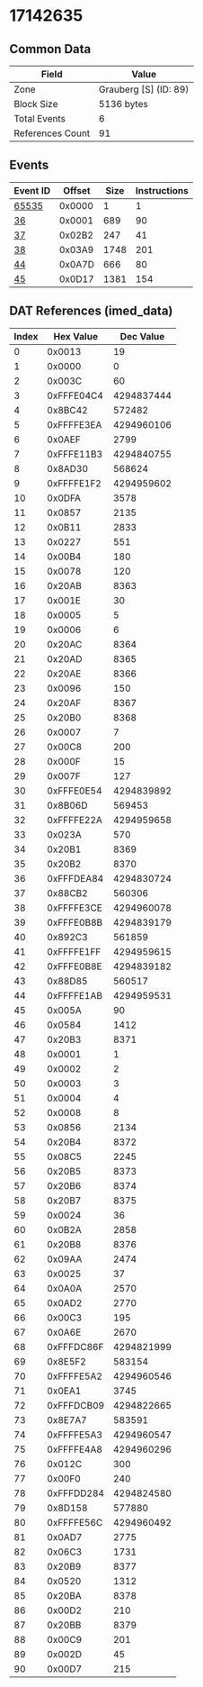# 17142635

## Common Data

| Field            | Value                 |
|------------------|-----------------------|
| Zone             | Grauberg [S] (ID: 89) |
| Block Size       | 5136 bytes            |
| Total Events     | 6                     |
| References Count | 91                    |

## Events

| Event ID            | Offset   |   Size |   Instructions |
|---------------------|----------|--------|----------------|
| [65535](./65535.md) | 0x0000   |      1 |              1 |
| [36](./36.md)       | 0x0001   |    689 |             90 |
| [37](./37.md)       | 0x02B2   |    247 |             41 |
| [38](./38.md)       | 0x03A9   |   1748 |            201 |
| [44](./44.md)       | 0x0A7D   |    666 |             80 |
| [45](./45.md)       | 0x0D17   |   1381 |            154 |

## DAT References (imed_data)

|   Index | Hex Value   |   Dec Value |
|---------|-------------|-------------|
|       0 | 0x0013      |          19 |
|       1 | 0x0000      |           0 |
|       2 | 0x003C      |          60 |
|       3 | 0xFFFE04C4  |  4294837444 |
|       4 | 0x8BC42     |      572482 |
|       5 | 0xFFFFE3EA  |  4294960106 |
|       6 | 0x0AEF      |        2799 |
|       7 | 0xFFFE11B3  |  4294840755 |
|       8 | 0x8AD30     |      568624 |
|       9 | 0xFFFFE1F2  |  4294959602 |
|      10 | 0x0DFA      |        3578 |
|      11 | 0x0857      |        2135 |
|      12 | 0x0B11      |        2833 |
|      13 | 0x0227      |         551 |
|      14 | 0x00B4      |         180 |
|      15 | 0x0078      |         120 |
|      16 | 0x20AB      |        8363 |
|      17 | 0x001E      |          30 |
|      18 | 0x0005      |           5 |
|      19 | 0x0006      |           6 |
|      20 | 0x20AC      |        8364 |
|      21 | 0x20AD      |        8365 |
|      22 | 0x20AE      |        8366 |
|      23 | 0x0096      |         150 |
|      24 | 0x20AF      |        8367 |
|      25 | 0x20B0      |        8368 |
|      26 | 0x0007      |           7 |
|      27 | 0x00C8      |         200 |
|      28 | 0x000F      |          15 |
|      29 | 0x007F      |         127 |
|      30 | 0xFFFE0E54  |  4294839892 |
|      31 | 0x8B06D     |      569453 |
|      32 | 0xFFFFE22A  |  4294959658 |
|      33 | 0x023A      |         570 |
|      34 | 0x20B1      |        8369 |
|      35 | 0x20B2      |        8370 |
|      36 | 0xFFFDEA84  |  4294830724 |
|      37 | 0x88CB2     |      560306 |
|      38 | 0xFFFFE3CE  |  4294960078 |
|      39 | 0xFFFE0B8B  |  4294839179 |
|      40 | 0x892C3     |      561859 |
|      41 | 0xFFFFE1FF  |  4294959615 |
|      42 | 0xFFFE0B8E  |  4294839182 |
|      43 | 0x88D85     |      560517 |
|      44 | 0xFFFFE1AB  |  4294959531 |
|      45 | 0x005A      |          90 |
|      46 | 0x0584      |        1412 |
|      47 | 0x20B3      |        8371 |
|      48 | 0x0001      |           1 |
|      49 | 0x0002      |           2 |
|      50 | 0x0003      |           3 |
|      51 | 0x0004      |           4 |
|      52 | 0x0008      |           8 |
|      53 | 0x0856      |        2134 |
|      54 | 0x20B4      |        8372 |
|      55 | 0x08C5      |        2245 |
|      56 | 0x20B5      |        8373 |
|      57 | 0x20B6      |        8374 |
|      58 | 0x20B7      |        8375 |
|      59 | 0x0024      |          36 |
|      60 | 0x0B2A      |        2858 |
|      61 | 0x20B8      |        8376 |
|      62 | 0x09AA      |        2474 |
|      63 | 0x0025      |          37 |
|      64 | 0x0A0A      |        2570 |
|      65 | 0x0AD2      |        2770 |
|      66 | 0x00C3      |         195 |
|      67 | 0x0A6E      |        2670 |
|      68 | 0xFFFDC86F  |  4294821999 |
|      69 | 0x8E5F2     |      583154 |
|      70 | 0xFFFFE5A2  |  4294960546 |
|      71 | 0x0EA1      |        3745 |
|      72 | 0xFFFDCB09  |  4294822665 |
|      73 | 0x8E7A7     |      583591 |
|      74 | 0xFFFFE5A3  |  4294960547 |
|      75 | 0xFFFFE4A8  |  4294960296 |
|      76 | 0x012C      |         300 |
|      77 | 0x00F0      |         240 |
|      78 | 0xFFFDD284  |  4294824580 |
|      79 | 0x8D158     |      577880 |
|      80 | 0xFFFFE56C  |  4294960492 |
|      81 | 0x0AD7      |        2775 |
|      82 | 0x06C3      |        1731 |
|      83 | 0x20B9      |        8377 |
|      84 | 0x0520      |        1312 |
|      85 | 0x20BA      |        8378 |
|      86 | 0x00D2      |         210 |
|      87 | 0x20BB      |        8379 |
|      88 | 0x00C9      |         201 |
|      89 | 0x002D      |          45 |
|      90 | 0x00D7      |         215 |
